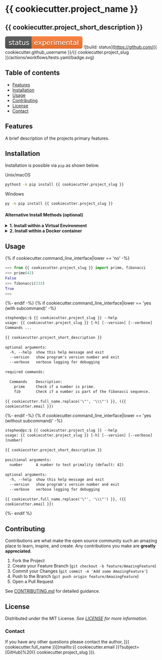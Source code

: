 # {{ cookiecutter.project_name }}

## {{ cookiecutter.project_short_description }}

[![status: experimental](https://github.com/GIScience/badges/raw/master/status/experimental.svg)](https://github.com/GIScience/badges#experimental)
![build: status](https://github.com/{{ cookiecutter.github_username }}/{{ cookiecutter.project_slug }}/actions/workflows/tests.yaml/badge.svg)

## Table of contents

* [Features](#features)
* [Installation](#installation)
* [Usage](#usage)
* [Contributing](#contributing)
* [License](#license)
* [Contact](#contact)

## Features

A brief description of the projects primary features.

## Installation

Installation is possible via `pip` as shown below.

Unix/macOS
```bash
python3 -m pip install {{ cookiecutter.project_slug }}
```

Windows
```bash
py -m pip install {{ cookiecutter.project_slug }}
```

#### Alternative Install Methods (optional)

<details>
  <summary><strong>1. Install within a Virtual Environment</strong></summary>

<details>
  <summary><strong>Unix/macOS</strong></summary>

```bash
python -m venv {{ cookiecutter.project_slug }}
source {{ cookiecutter.project_slug }}/bin/activate
python3 -m pip install {{ cookiecutter.project_slug }}
```
</details>

<details>
  <summary><strong>Windows</strong></summary>

```bash
py -m venv {{ cookiecutter.project_slug }}
{{ cookiecutter.project_slug }}/Scripts/Activate.ps1
py -m pip install {{ cookiecutter.project_slug }}
```

If running scripts is disabled on your system then run the following command before activating your environment.

```bash
Set-ExecutionPolicy -ExecutionPolicy RemoteSigned -Scope CurrentUser
```
</details>
</details>

<details>
<summary><strong>2. Install within a Docker container</strong></summary>

See [here](./docker/README.md) for detailed guidance.

</details>

## Usage

{% if cookiecutter.command_line_interface|lower == 'no' -%}
```python
>>> from {{ cookiecutter.project_slug }} import prime, fibonacci
>>> prime(42)
False
>>> fibonacci(233)
True
>>>
```
{%- endif -%}
{% if cookiecutter.command_line_interface|lower == 'yes (with subcommand)' -%}
```console
stephen@pc:$ {{ cookiecutter.project_slug }} --help
usage: {{ cookiecutter.project_slug }} [-h] [--version] [--verbose] Commands ...

{{ cookiecutter.project_short_description }}

optional arguments:
  -h, --help  show this help message and exit
  --version   show program's version number and exit
  --verbose   verbose logging for debugging

required commands:

  Commands    Description:
    prime     Check if a number is prime.
    fib       Check if a number is part of the fibonacci sequence.

{{ cookiecutter.full_name.replace('\"', '\\\"') }}, ({{ cookiecutter.email }})
```
{%- endif -%}
{% if cookiecutter.command_line_interface|lower == 'yes (without subcommand)' -%}
```console
stephen@pc:$ {{ cookiecutter.project_slug }} --help
usage: {{ cookiecutter.project_slug }} [-h] [--version] [--verbose] [number]

{{ cookiecutter.project_short_description }}

positional arguments:
  number      A number to test primality (default: 42)

optional arguments:
  -h, --help  show this help message and exit
  --version   show program's version number and exit
  --verbose   verbose logging for debugging

{{ cookiecutter.full_name.replace('\"', '\\\"') }}, ({{ cookiecutter.email }})
```
{%- endif %}

## Contributing

Contributions are what make the open source community such an amazing place to learn, inspire, and create.
Any contributions you make are **greatly appreciated**.

1. Fork the Project
2. Create your Feature Branch (`git checkout -b feature/AmazingFeature`)
3. Commit your Changes (`git commit -m 'Add some AmazingFeature'`)
4. Push to the Branch (`git push origin feature/AmazingFeature`)
5. Open a Pull Request

See [CONTRIBUTING.md](./CONTRIBUTING.md) for detailed guidance.

## License

Distributed under the MIT License. _See [LICENSE](./LICENSE) for more information._

### Contact

If you have any other questions please contact the author, [{{ cookiecutter.full_name }}](mailto:{{ cookiecutter.email }}?subject=[GitHub]%20{{ cookiecutter.project_slug }}).
